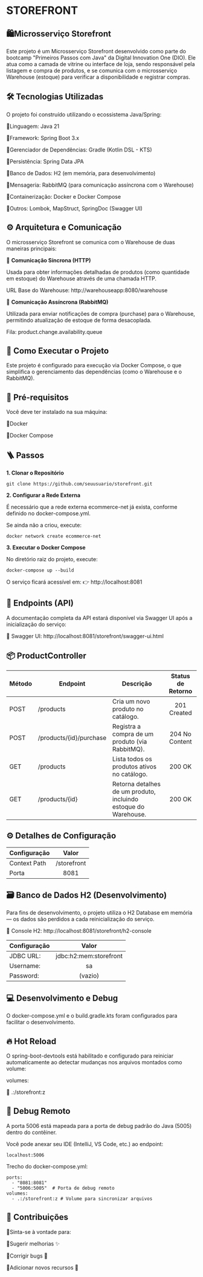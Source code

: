 # STOREFRONT

## 🛍️Microsserviço Storefront

Este projeto é um Microsserviço Storefront desenvolvido como parte do bootcamp "Primeiros Passos com Java" da Digital Innovation One (DIO).
Ele atua como a camada de vitrine ou interface de loja, sendo responsável pela listagem e compra de produtos, e se comunica com o microsserviço Warehouse (estoque) para verificar a disponibilidade e registrar compras.

## 🛠️ Tecnologias Utilizadas

O projeto foi construído utilizando o ecossistema Java/Spring:

🔹Linguagem: Java 21

🔹Framework: Spring Boot 3.x

🔹Gerenciador de Dependências: Gradle (Kotlin DSL - KTS)

🔹Persistência: Spring Data JPA

🔹Banco de Dados: H2 (em memória, para desenvolvimento)

🔹Mensageria: RabbitMQ (para comunicação assíncrona com o Warehouse)

🔹Containerização: Docker e Docker Compose

🔹Outros: Lombok, MapStruct, SpringDoc (Swagger UI)

## ⚙️ Arquitetura e Comunicação
O microsserviço Storefront se comunica com o Warehouse de duas maneiras principais:

🔹 **Comunicação Síncrona (HTTP)**

Usada para obter informações detalhadas de produtos (como quantidade em estoque) do Warehouse através de uma chamada HTTP.

URL Base do Warehouse: http://warehouseapp:8080/warehouse

🔹 **Comunicação Assíncrona (RabbitMQ)**

Utilizada para enviar notificações de compra (purchase) para o Warehouse, permitindo atualização de estoque de forma desacoplada.

Fila: product.change.availability.queue

## 🚀 Como Executar o Projeto

Este projeto é configurado para execução via Docker Compose, o que simplifica o gerenciamento das dependências (como o Warehouse e o RabbitMQ).

## 🧩 Pré-requisitos

Você deve ter instalado na sua máquina:

🔹Docker

🔹Docker Compose

## 🪜 Passos

**1. Clonar o Repositório**
```
git clone https://github.com/seuusuario/storefront.git
```

**2. Configurar a Rede Externa**

É necessário que a rede externa ecommerce-net já exista, conforme definido no docker-compose.yml.

Se ainda não a criou, execute:
```
docker network create ecommerce-net
```

**3. Executar o Docker Compose**

No diretório raiz do projeto, execute:

```
docker-compose up --build
```


O serviço ficará acessível em:
👉 http://localhost:8081

## 📝 Endpoints (API)

A documentação completa da API estará disponível via Swagger UI após a inicialização do serviço:

🔗 Swagger UI: http://localhost:8081/storefront/swagger-ui.html

## 📦 ProductController

  | Método |	Endpoint | Descrição | Status de Retorno |
  | ------ | ----------| --------- |:-----------------:|
  | POST	 | /products | Cria um novo produto no catálogo.| 201 Created |
  | POST	 | /products/{id}/purchase | Registra a compra de um produto (via RabbitMQ). | 204 No Content |
 | GET	 | /products | Lista todos os produtos ativos no catálogo. | 200 OK |
 | GET	 | /products/{id} |Retorna detalhes de um produto, incluindo estoque do Warehouse. | 200 OK |

## ⚙️ Detalhes de Configuração

|Configuração | Valor |
| ----------- | :---: |
|Context Path |	/storefront|
|Porta	      | 8081  |

## 🗃️ Banco de Dados H2 (Desenvolvimento)

Para fins de desenvolvimento, o projeto utiliza o H2 Database em memória — os dados são perdidos a cada reinicialização do serviço.

🔗 Console H2: http://localhost:8081/storefront/h2-console

| Configuração | Valor|
| ------------ | :--:|
|JDBC URL: | jdbc:h2:mem:storefront |
|Username: | sa |
|Password: | (vazio) |

## 💻 Desenvolvimento e Debug

O docker-compose.yml e o build.gradle.kts foram configurados para facilitar o desenvolvimento.

## 🔥 Hot Reload

O spring-boot-devtools está habilitado e configurado para reiniciar automaticamente ao detectar mudanças nos arquivos montados como volume:

volumes:

  🔹 .:/storefront:z

## 🐞 Debug Remoto

A porta 5006 está mapeada para a porta de debug padrão do Java (5005) dentro do contêiner.

Você pode anexar seu IDE (IntelliJ, VS Code, etc.) ao endpoint:
```
localhost:5006
```

Trecho do docker-compose.yml:

```
ports:
  - "8081:8081"
  - "5006:5005"  # Porta de debug remoto
volumes:
  - .:/storefront:z # Volume para sincronizar arquivos
  ```

## 🤝 Contribuições

🔹Sinta-se à vontade para:

🔹Sugerir melhorias ✨

🔹Corrigir bugs 🐛

🔹Adicionar novos recursos 🚀
